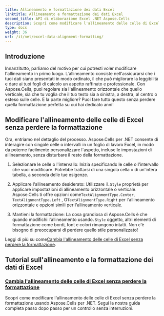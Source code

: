 ```yaml
---
title: Allineamento e formattazione dei dati Excel
linktitle: Allineamento e formattazione dei dati Excel
second_title: API di elaborazione Excel .NET Aspose.Cells
description: Scopri come modificare l'allineamento delle celle di Excel senza perdere la formattazione in Aspose.Cells per .NET. Scopri il tutorial passo dopo passo per una formattazione dei dati Excel senza soluzione di continuità.
type: docs
weight: 36
url: /it/net/excel-data-alignment-formatting/
---
```

## Introduzione

Innanzitutto, parliamo del motivo per cui potresti voler modificare l'allineamento in primo luogo. L'allineamento consiste nell'assicurarsi che i tuoi dati siano presentati in modo ordinato, il che può migliorare la leggibilità e dare ai tuoi fogli di calcolo un aspetto raffinato e professionale. Con Aspose.Cells, puoi regolare sia l'allineamento orizzontale che quello verticale, sia che tu voglia che il tuo testo sia a sinistra, a destra, al centro o esteso sulle celle. E la parte migliore? Puoi fare tutto questo senza perdere quella formattazione perfetta su cui hai dedicato anni!

## Modificare l'allineamento delle celle di Excel senza perdere la formattazione

Ora, entriamo nel dettaglio del processo. Aspose.Cells per .NET consente di interagire con singole celle o intervalli in un foglio di lavoro Excel, in modo da poterne facilmente personalizzare l'aspetto, incluse le impostazioni di allineamento, senza disturbare il resto della formattazione.

1. Selezionare le celle o l'intervallo:
   Inizia specificando le celle o l'intervallo che vuoi modificare. Potrebbe trattarsi di una singola cella o di un'intera tabella, a seconda delle tue esigenze.

2. Applicare l'allineamento desiderato:
    Utilizzare il`.Style` proprietà per applicare impostazioni di allineamento orizzontale o verticale. Aspose.Cells ti offre opzioni come`TextAlignmentType.Center`, `TextAlignmentType.Left` , O`TextAlignmentType.Right` per l'allineamento orizzontale e opzioni simili per l'allineamento verticale.

3. Mantieni la formattazione:
    La cosa grandiosa di Aspose.Cells è che quando modifichi l'allineamento usando`.Style` oggetto, altri elementi di formattazione come bordi, font e colori rimangono intatti. Non c'è bisogno di preoccuparsi di perdere quello stile personalizzato!

 Leggi di più su come[Cambia l'allineamento delle celle di Excel senza perdere la formattazione](./change-cells-alignment-in-excel-without-losing-existing-formatting/).

## Tutorial sull'allineamento e la formattazione dei dati di Excel
### [Cambia l'allineamento delle celle di Excel senza perdere la formattazione](./change-cells-alignment-in-excel-without-losing-existing-formatting/)
Scopri come modificare l'allineamento delle celle di Excel senza perdere la formattazione usando Aspose.Cells per .NET. Segui la nostra guida completa passo dopo passo per un controllo senza interruzioni.